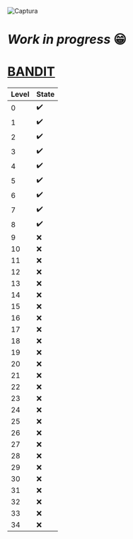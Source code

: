 ![Captura](https://user-images.githubusercontent.com/71336562/224801099-fd9c5085-6902-4e9a-85e1-261559d12017.PNG)

# _Work in progress_ :grin:
# [BANDIT](https://overthewire.org/wargames/bandit/)

| Level | State |
|---|---|
| 0  | :heavy_check_mark: |
| 1  | :heavy_check_mark: |
| 2  | :heavy_check_mark: |
| 3  | :heavy_check_mark: |
| 4  | :heavy_check_mark: |
| 5  | :heavy_check_mark: |
| 6  | :heavy_check_mark: |
| 7  | :heavy_check_mark: |
| 8  | :heavy_check_mark: |
| 9  | :x: |
| 10  | :x: |
| 11  | :x: |
| 12  | :x: |
| 13  | :x: |
| 14  | :x: |
| 15  | :x: |
| 16  | :x: |
| 17  | :x: |
| 18  | :x: |
| 19  | :x: |
| 20  | :x: |
| 21  | :x: |
| 22  | :x: |
| 23  | :x: |
| 24  | :x: |
| 25  | :x: |
| 26  | :x: |
| 27  | :x: |
| 28  | :x: |
| 29  | :x: |
| 30  | :x: |
| 31  | :x: |
| 32  | :x: |
| 33  | :x: |
| 34  | :x: |
